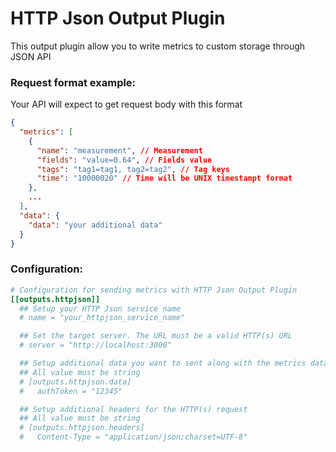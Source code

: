 # HTTP Json Output Plugin

This output plugin allow you to write metrics to custom storage through JSON API

### Request format example:

Your API will expect to get request body with this format

```json
{
  "metrics": [
    {
      "name": "measurement", // Measurement
      "fields": "value=0.64", // Fields value
      "tags": "tag1=tag1, tag2=tag2", // Tag keys
      "time": "10000020" // Time will be UNIX timestampt format
    },
    ...
  ],
  "data": {
    "data": "your additional data"
  }
}

```


### Configuration:

```toml
# Configuration for sending metrics with HTTP Json Output Plugin
[[outputs.httpjson]]
  ## Setup your HTTP Json service name
  # name = "your_httpjson_service_name"

  ## Set the target server. The URL must be a valid HTTP(s) URL
  # server = "http://localhost:3000"

  ## Setup additional data you want to sent along with the metrics data
  ## All value must be string
  # [outputs.httpjson.data]
  #   authToken = "12345"

  ## Setup additional headers for the HTTP(s) request
  ## All value must be string
  # [outputs.httpjson.headers]
  #   Content-Type = "application/json;charset=UTF-8"
```


